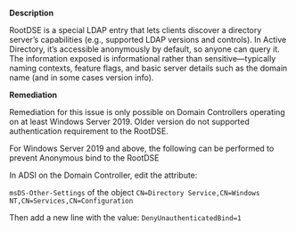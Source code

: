 **Description**

RootDSE is a special LDAP entry that lets clients discover a directory server’s capabilities (e.g., supported LDAP versions and controls). In Active Directory, it’s accessible anonymously by default, so anyone can query it. The information exposed is informational rather than sensitive—typically naming contexts, feature flags, and basic server details such as the domain name (and in some cases version info).

**Remediation**

Remediation for this issue is only possible on Domain Controllers operating on at least Windows Server 2019. Older version do not supported authentication requirement to the RootDSE.

For Windows Server 2019 and above, the following can be performed to prevent Anonymous bind to the RootDSE

In ADSI on the Domain Controller, edit the attribute: 

```msDS-Other-Settings``` of the object ```CN=Directory Service,CN=Windows NT,CN=Services,CN=Configuration```

Then add a new line with the value: ```DenyUnauthenticatedBind=1```